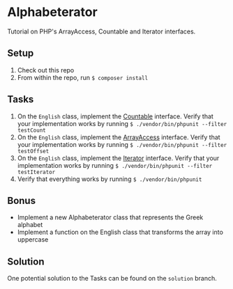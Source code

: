 # Alphabeterator

Tutorial on PHP's ArrayAccess, Countable and Iterator interfaces.

## Setup

1. Check out this repo
2. From within the repo, run `$ composer install`

## Tasks

1. On the `English` class, implement the [Countable](http://php.net/countable) interface. Verify that your implementation
works by running `$ ./vendor/bin/phpunit --filter testCount`
2. On the `English` class, implement the [ArrayAccess](http://php.net/arrayaccess) interface. Verify that your implementation
works by running `$ ./vendor/bin/phpunit --filter testOffset`
3. On the `English` class, implement the [Iterator](http://php.net/iterator) interface. Verify that your implementation
works by running `$ ./vendor/bin/phpunit --filter testIterator`
4. Verify that everything works by running `$ ./vendor/bin/phpunit`

## Bonus

- Implement a new Alphabeterator class that represents the Greek alphabet
- Implement a function on the English class that transforms the array into uppercase

## Solution

One potential solution to the Tasks can be found on the `solution` branch.

